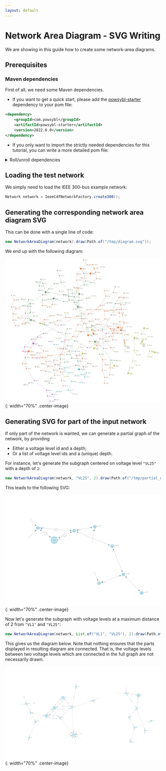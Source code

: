 ```yaml
---
layout: default
---
```


# Network Area Diagram - SVG Writing

We are showing in this guide how to create some network-area diagrams.


## Prerequisites

### Maven dependencies

First of all, we need some Maven dependencies.

- If you want to get a quick start, please add the [powsybl-starter](https://github.com/powsybl/powsybl-starter) dependency to your pom file:

```xml
<dependency>
    <groupId>com.powsybl</groupId>
    <artifactId>powsybl-starter</artifactId>
    <version>2022.0.0</version>
</dependency>
```

- If you only want to import the strictly needed dependencies for this tutorial, you can write a more detailed pom file:

<details>
<summary>Roll/unroll dependencies</summary>

{% highlight xml %}

<dependencies>
    <dependency>
        <groupId>com.powsybl</groupId>
        <artifactId>powsybl-network-area-diagram</artifactId>
        <version>${powsybl.nad.version}</version>
    </dependency>
    <dependency>
        <groupId>com.powsybl</groupId>
        <artifactId>powsybl-iidm-impl</artifactId>
        <version>${powsybl.core.version}</version>
    </dependency>
    <dependency>
        <groupId>com.powsybl</groupId>
        <artifactId>powsybl-ieee-cdf-converter</artifactId>
        <version>${powsybl.core.version}</version>
    </dependency>
    <dependency>
        <groupId>org.slf4j</groupId>
        <artifactId>slf4j-simple</artifactId>
        <version>${slf4j.version}</version>
    </dependency>
</dependencies>

<properties>
    <powsybl.nad.version>3.0.0</powsybl.nad.version>
    <powsybl.core.version>5.0.0</powsybl.core.version>
    <slf4j.version>1.7.22</slf4j.version>
</properties>

{% endhighlight %}

<div markdown="1">
Here are some details about these dependencies (see also the [powsybl artifacts documentation page](../../artifacts.md)):
- `powsybl-network-area-diagram` is the core module of network-area-diagram,
- `powsybl-iidm-impl` is used to deal with the network model,
- `powsybl-ieee-cdf-converter` is used to load the `Network` example
- `slf4j-simple` allows you to have simple logging capabilities.
</div>

</details>

## Loading the test network

We simply need to load the IEEE 300-bus example network:

```java
Network network = IeeeCdfNetworkFactory.create300();
```

## Generating the corresponding network area diagram SVG

This can be done with a single line of code:

```java
new NetworkAreaDiagram(network).draw(Path.of("/tmp/diagram.svg"));
```

We end up with the following diagram:

![wholeNetwork](img/nad-writing/nad300.jpg){: width="70%" .center-image}

## Generating SVG for part of the input network

If only part of the network is wanted, we can generate a partial graph of the network, by providing
- Either a voltage level id and a depth;
- Or a list of voltage level ids and a (unique) depth.

For instance, let's generate the subgraph centered on voltage level `"VL25"` with a depth of `2`:

```java
new NetworkAreaDiagram(network, "VL25", 2).draw(Path.of("/tmp/partial_diagram_25.svg"));
```

This leads to the following SVG:

![VL25](img/nad-writing/partial_diagram_25.svg){: width="70%" .center-image}

Now let's generate the subgraph with voltage levels at a maximum distance of 2 from `"VL1"` and `"VL25"`:

```java
new NetworkAreaDiagram(network, List.of("VL1", "VL25"), 2).draw(Path.of("/tmp/partial_diagram_1_25.svg"));
```

This gives us the diagram below. Note that nothing ensures that the parts displayed in resulting diagram are connected.
That is, the voltage levels between two voltage levels which are connected in the full graph are not necessarily drawn.

![VL1_VL25](img/nad-writing/partial_diagram_1_25.svg){: width="70%" .center-image}